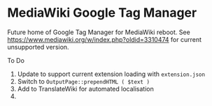 # MediaWiki Google Tag Manager

Future home of Google Tag Manager for MediaWiki reboot. See https://www.mediawiki.org/w/index.php?oldid=3310474 for current unsupported version.

To Do

1. Update to support current extension loading with `extension.json`
2. Switch to `OutputPage::prependHTML ( $text )`	
3. Add to TranslateWiki for automated localisation
4. 
